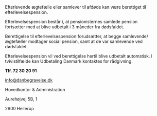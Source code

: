 Efterlevende ægtefælle eller samlever til afdøde kan være berettiget til efterlevelsespension.

Efterlevelsespension består i, at pensionisternes samlede pension fortsætter med at blive udbetalt i 3 måneder fra dødsfaldet.

Berettigelse til efterlevelsespension forudsætter, at begge samlevende/ægtefæller modtager social pension, samt at de var samlevende ved dødsfaldet.

Efterlevelsespension vil ved berettigelse hertil blive udbetalt automatisk. I tvivlstilfælde kan Udbetaling Danmark kontaktes for rådgivning.

**Tlf. 72 30 20 91**

info@danbegravelse.dk

Hovedkontor & Administration

Aurehøjvej 5B, 1

2900 Hellerup